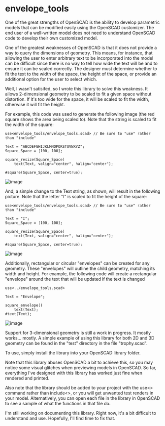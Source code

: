 # envelope_tools
One of the great strengths of OpenSCAD is the ability to develop parametric models that can be modified easily using the OpenSCAD customizer.  The end user of a well-written model does not need to understand OpenSCAD code to develop their own customized model.

One of the greatest weaknesses of OpenSCAD is that it does not provide a way to query the dimensions of geometry.  This means, for instance, that allowing the user to enter arbitrary text to be incorporated into the model can be difficult since there is no way to tell how wide the text will be and to ensure it can be scaled correctly.  The designer must determine whether to fit the text to the width of the space, the height of the space, or provide an additional option for the user to select which.

Well, I wasn't satisifed, so I wrote this library to solve this weakness.  It allows 2-dimensional geometry to be scaled to fit a given space without distortion.  If it's too wide for the space, it will be scaled to fit the width, otherwise it will fit the height.

For example, this code was used to generate the following image (the red square shows the area being scaled to).  Note that the string is scaled to fit the width of the square:

```
use<envelope_tools/envelope_tools.scad> // Be sure to "use" rather than "include"

Text = "ABCDEFGHIJKLMNOPQRSTUVWXYZ";
Square_Space = [100, 100];

square_resize(Square_Space)
    text(Text, valign="center", halign="center");

#square(Square_Space, center=true);
```

![image](https://user-images.githubusercontent.com/54730012/223909135-b176139a-d0ae-40ac-9791-14aa5842281e.png)

And, a simple change to the Text string, as shown, will result in the following picture.  Note that the letter "I" is scaled to fit the height of the square:

```
use<envelope_tools/envelope_tools.scad> // Be sure to "use" rather than "include"

Text = "I";
Square_Space = [100, 100];

square_resize(Square_Space)
    text(Text, valign="center", halign="center");

#square(Square_Space, center=true);
```

![image](https://user-images.githubusercontent.com/54730012/223909746-06f66e2a-2b2d-48e7-90e7-d134864c1e4a.png)

Additionally, rectangular or circular "envelopes" can be created for any geometry.  These "envelopes" will outline the child geometry, matching its width and height.  For example, the following code will create a rectangular "envelope" around the text that will be updated if the text is changed

```
use<../envelope_tools.scad>

Text = "Envelope";

square_envelope()
    text(Text);
#text(Text);
```

![image](https://user-images.githubusercontent.com/54730012/227684923-538df0d6-3198-47d1-bbe0-1ab4d0081a78.png)


Support for 3-dimensional geometry is still a work in progress.  It mostly works... mostly.  A simple example of using this library for both 2D and 3D geometry can be found in the "test" directory in the file "trophy.scad".

To use, simply install the library into your OpenSCAD library folder.  

Note that this library abuses OpenSCAD a bit to achieve this, so you may notice some visual glitches when previewing models in OpenSCAD.  So far, everything I've designed with this library has worked just fine when rendered and printed.

Also note that the library should be added to your project with the use<> command rather than include<>, or you will get unwanted test renders in your model.  Alternatively, you can open each file in the library in OpenSCAD to see a sample of what the functions in that file do.

I'm still working on documenting this library.  Right now, it's a bit difficult to understand and use.  Hopefully, I'll find time to fix that.
